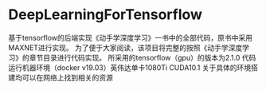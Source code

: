 # DeepLearningForTensorflow
基于tensorflow的后端实现《动手学深度学习》一书中的全部代码，原书中采用MAXNET进行实现。
为了便于大家阅读，该项目将完整的按照《动手学深度学习》的章节目录进行代码实现。
所采用的tensorflow（gpu）的版本为2.1.0 代码运行机器环境（docker v19.03）英伟达单卡1080Ti CUDA10.1
关于具体的环境搭建均可以在网络上找到相关的资源
